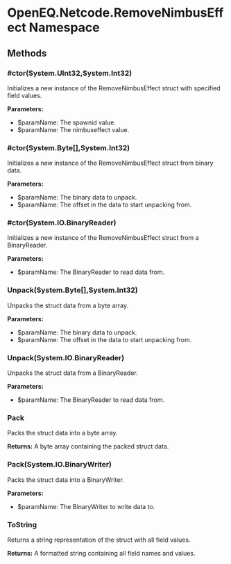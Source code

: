 ﻿# OpenEQ.Netcode.RemoveNimbusEffect Namespace

## Methods

### #ctor(System.UInt32,System.Int32)

Initializes a new instance of the RemoveNimbusEffect struct with specified field values.

**Parameters:**

- $paramName: The spawnid value.
- $paramName: The nimbuseffect value.

### #ctor(System.Byte[],System.Int32)

Initializes a new instance of the RemoveNimbusEffect struct from binary data.

**Parameters:**

- $paramName: The binary data to unpack.
- $paramName: The offset in the data to start unpacking from.

### #ctor(System.IO.BinaryReader)

Initializes a new instance of the RemoveNimbusEffect struct from a BinaryReader.

**Parameters:**

- $paramName: The BinaryReader to read data from.

### Unpack(System.Byte[],System.Int32)

Unpacks the struct data from a byte array.

**Parameters:**

- $paramName: The binary data to unpack.
- $paramName: The offset in the data to start unpacking from.

### Unpack(System.IO.BinaryReader)

Unpacks the struct data from a BinaryReader.

**Parameters:**

- $paramName: The BinaryReader to read data from.

### Pack

Packs the struct data into a byte array.

**Returns:** A byte array containing the packed struct data.

### Pack(System.IO.BinaryWriter)

Packs the struct data into a BinaryWriter.

**Parameters:**

- $paramName: The BinaryWriter to write data to.

### ToString

Returns a string representation of the struct with all field values.

**Returns:** A formatted string containing all field names and values.



